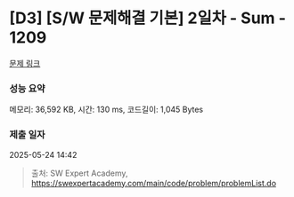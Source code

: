 # [D3] [S/W 문제해결 기본] 2일차 - Sum - 1209 

[문제 링크](https://swexpertacademy.com/main/code/problem/problemDetail.do?contestProbId=AV13_BWKACUCFAYh) 

### 성능 요약

메모리: 36,592 KB, 시간: 130 ms, 코드길이: 1,045 Bytes

### 제출 일자

2025-05-24 14:42



> 출처: SW Expert Academy, https://swexpertacademy.com/main/code/problem/problemList.do